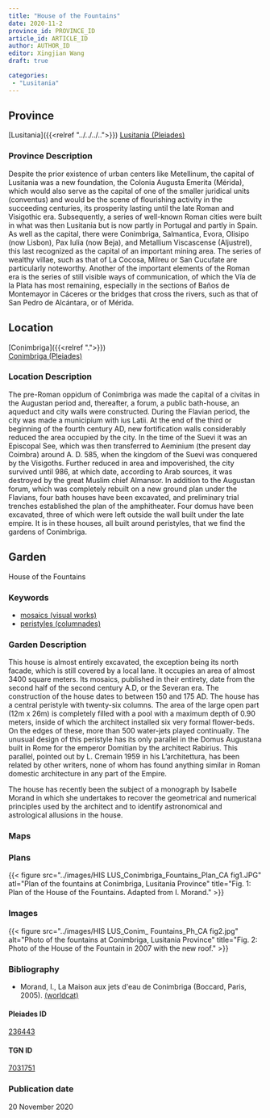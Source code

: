 ```yaml
---
title: "House of the Fountains"
date: 2020-11-2
province_id: PROVINCE_ID
article_id: ARTICLE_ID
author: AUTHOR_ID
editor: Xingjian Wang
draft: true

categories:
 - "Lusitania"
---
```


## Province

[Lusitania]({{<relref "../../../..">}})
[Lusitania (Pleiades)](https://pleiades.stoa.org/places/1101)

### Province Description

Despite the prior existence of urban centers like Metellinum, the capital of Lusitania was a new foundation, the Colonia Augusta Emerita (Mérida), which would also serve as the capital of one of the smaller juridical units (conventus) and would be the scene of flourishing activity in the succeeding centuries, its prosperity lasting until the late Roman and Visigothic era.  Subsequently, a series of well-known Roman cities were built in what was then Lusitania but is now partly in Portugal and partly in Spain. As well as the capital, there were Conimbriga, Salmantica, Evora, Olisipo (now Lisbon), Pax Iulia (now Beja), and Metallium Viscascense (Aljustrel), this last recognized as the capital of an important mining area. The series of wealthy villae, such as that of La Cocosa, Milreu or San Cucufate are particularly noteworthy.  Another of the important elements of the Roman era is the series of still visible ways of communication, of which the Vía de la Plata has most remaining, especially in the sections of Baños de Montemayor in Cáceres or the bridges that cross the rivers, such as that of San Pedro de Alcántara, or of Mérida.

## Location

[Conimbriga]({{<relref ".">}}) \
[Conimbriga (Pleiades)](https://pleiades.stoa.org/places/236443)

### Location Description

The pre-Roman oppidum of Conimbriga was made the capital of a civitas in the Augustan period and, thereafter, a forum, a public bath-house, an aqueduct and city walls were constructed.  During the Flavian period, the city was made a municipium with ius Latii.  At the end of the third or beginning of the fourth century AD, new fortification walls considerably reduced the area occupied by the city.   In the time of the Suevi it was an Episcopal See, which was then transferred to Aeminium (the present day Coimbra) around A. D. 585, when the kingdom of the Suevi was conquered by the Visigoths.  Further reduced in area and impoverished, the city survived until 986, at which date, according to Arab sources, it was destroyed by the great Muslim chief Almansor. In addition to the Augustan forum, which was completely rebuilt on a new ground plan under the Flavians, four bath houses have been excavated, and preliminary trial trenches established the plan of the amphitheater. Four domus have been excavated, three of which were left outside the wall built under the late empire.  It is in these houses, all built around peristyles, that we find the gardens of Conimbriga.

<!-- LEAVE THIS BLANK FOR NOW -->

<!--## Sublocation-->

<!--
[AREA WITHIN LOCATION, LIKE “PALATINE HILL”](GEOREFERENCE LINK)
A sublocation is any area larger than an individual garden, but located within a location. I would always try to include a link to a controlled vocabulary here if possible. This ID may well be different from the Garden ID, e.g., Pompeii versus a Garden in one of the houses which has its own Pleiades ID.
-->

<!--### Sublocation Description-->

<!-- DESCRIPTION -->

## Garden
House of the Fountains

### Keywords
- [mosaics (visual works)](http://vocab.getty.edu/page/aat/300015342)
- [peristyles (columnades)](http://vocab.getty.edu/page/aat/300004029)

### Garden Description
This house is almost entirely excavated, the exception being its north facade, which is still covered by a local lane.  It occupies an area of almost 3400 square meters.  Its mosaics, published in their entirety, date from the second half of the second century A.D, or the Severan era.  The construction of the house dates to between 150 and 175 AD. The house has a central peristyle with twenty-six columns.  The area of the large open part (12m x 26m) is completely filled with a pool with a maximum depth of 0.90 meters, inside of which the architect installed six very formal flower-beds.  On the edges of these, more than 500 water-jets played continually. The unusual design of this peristyle has its only parallel in the Domus Augustana built in Rome for the emperor Domitian by the architect Rabirius.  This parallel, pointed out by L. Cremain 1959 in his L’architettura, has been related by other writers, none of whom has found anything similar in Roman domestic architecture in any part of the Empire.

The house has recently been the subject of a monograph by Isabelle Morand in which she undertakes to recover the geometrical and numerical principles used by the architect and to identify astronomical and astrological allusions in the house.  

### Maps

<!--
{{< figure src="IMG_URL" alt="ALT_TEXT" title="CAPTION" >}}
-->

### Plans
{{< figure src="../images/HIS LUS_Conimbriga_Fountains_Plan_CA fig1.JPG" atl="Plan of the fountains at Conimbriga, Lusitania Province" title="Fig. 1: Plan of the House of the Fountains.  Adapted from I. Morand." >}}
<!--
{{< figure src="IMG_URL" alt="ALT_TEXT" title="CAPTION" >}}
-->

### Images
{{< figure src="../images/HIS LUS_Conim_ Fountains_Ph_CA fig2.jpg" alt="Photo of the fountains at Conimbriga, Lusitania Province" title="Fig. 2: Photo of the House of the Fountain in 2007 with the new roof." >}}


<!--### Dates-->


### Bibliography
- Morand, I., La Maison aux jets d'eau de Conimbriga (Boccard, Paris, 2005). [(worldcat)](http://www.worldcat.org/oclc/255066311)

<!--#### Periodo ID-->

<!-- [PERIODO_ID](https://pleiades.stoa.org/places/PLEIADES_ID) -->

#### Pleiades ID

[236443](https://pleiades.stoa.org/places/236443)

#### TGN ID
[7031751](http://vocab.getty.edu/page/tgn/7031751)

<!--### Contributor-->


### Publication date
20 November 2020

<!--### Related articles-->

<!-- Links to other related articles. Leave blank for now -->